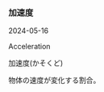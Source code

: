 <article id="加速度">

### 加速度

<p class="st_update_header">2024-05-16</p>
<p class="st_name_header_en">Acceleration</p>
<p class="st_name_header_jp">加速度(かそくど)</p>
<div class="article_explanation">物体の速度が変化する割合。</div>
</article>
